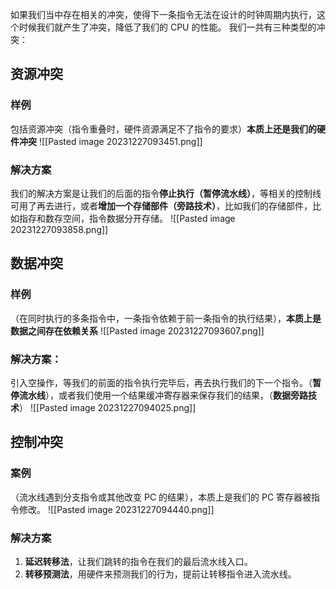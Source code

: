 如果我们当中存在相关的冲突，使得下一条指令无法在设计的时钟周期内执行，这个时候我们就产生了冲突，降低了我们的 CPU 的性能。
我们一共有三种类型的冲突：

## 资源冲突
### 样例
包括资源冲突（指令重叠时，硬件资源满足不了指令的要求）**本质上还是我们的硬件冲突**
![[Pasted image 20231227093451.png]]
### 解决方案
我们的解决方案是让我们的后面的指令**停止执行（暂停流水线）**，等相关的控制线可用了再去进行，或者**增加一个存储部件（旁路技术）**，比如我们的存储部件，比如指存和数存空间，指令数据分开存储。
![[Pasted image 20231227093858.png]]
## 数据冲突
### 样例
（在同时执行的多条指令中，一条指令依赖于前一条指令的执行结果），**本质上是数据之间存在依赖关系**
![[Pasted image 20231227093607.png]]
### 解决方案：
引入空操作，等我们的前面的指令执行完毕后，再去执行我们的下一个指令。（**暂停流水线**），或者我们使用一个结果缓冲寄存器来保存我们的结果，（**数据旁路技术**）
![[Pasted image 20231227094025.png]]


## 控制冲突
### 案例
（流水线遇到分支指令或其他改变 PC 的结果），本质上是我们的 PC 寄存器被指令修改。
![[Pasted image 20231227094440.png]]
### 解决方案
1. **延迟转移法**，让我们跳转的指令在我们的最后流水线入口。
2. **转移预测法**，用硬件来预测我们的行为，提前让转移指令进入流水线。
